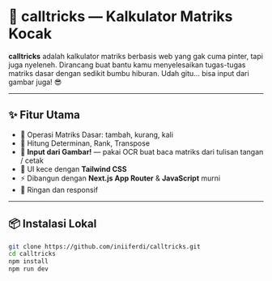 # 🎲 calltricks — Kalkulator Matriks Kocak

**calltricks** adalah kalkulator matriks berbasis web yang gak cuma pinter, tapi juga nyeleneh. Dirancang buat bantu kamu menyelesaikan tugas-tugas matriks dasar dengan sedikit bumbu hiburan. Udah gitu... bisa input dari gambar juga! 😎

---

## ✨ Fitur Utama

- 🧮 Operasi Matriks Dasar: tambah, kurang, kali
- 🧠 Hitung Determinan, Rank, Transpose
- 📸 **Input dari Gambar!** — pakai OCR buat baca matriks dari tulisan tangan / cetak
- 🎨 UI kece dengan **Tailwind CSS**
- ⚡ Dibangun dengan **Next.js App Router** & **JavaScript** murni
- 🚀 Ringan dan responsif

---

## 📦 Instalasi Lokal

```bash
git clone https://github.com/iniiferdi/calltricks.git
cd calltricks
npm install
npm run dev
